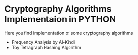 # Cryptography Algorithms Implementaion in PYTHON 

Here you find implementation of some cryptography algorithms 

 * Frequency Analysis by Al-Kindi 
 * Toy Tetragraph Hashing Algorithm
